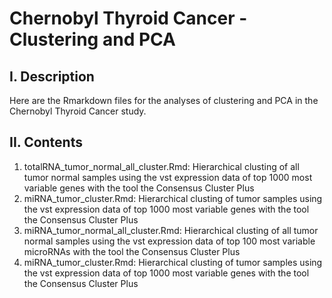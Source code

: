 # Chernobyl Thyroid Cancer - Clustering and PCA
## I. Description
Here are the Rmarkdown files for the analyses of clustering and PCA in the Chernobyl Thyroid Cancer study.
## II. Contents
1) totalRNA_tumor_normal_all_cluster.Rmd: Hierarchical clusting of all tumor normal samples using the vst expression data of top 1000 most variable genes with the tool the Consensus Cluster Plus
2) miRNA_tumor_cluster.Rmd: Hierarchical clusting of tumor samples using the vst expression data of top 1000 most variable genes with the tool the Consensus Cluster Plus
3) miRNA_tumor_normal_all_cluster.Rmd: Hierarchical clusting of all tumor normal samples using the vst expression data of top 100 most variable microRNAs with the tool the Consensus Cluster Plus
4) miRNA_tumor_cluster.Rmd: Hierarchical clusting of tumor samples using the vst expression data of top 1000 most variable genes with the tool the Consensus Cluster Plus
